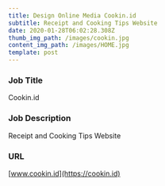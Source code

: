 ```yaml
---
title: Design Online Media Cookin.id
subtitle: Receipt and Cooking Tips Website
date: 2020-01-28T06:02:28.308Z
thumb_img_path: /images/cookin.jpg
content_img_path: /images/HOME.jpg
template: post
---
```

### Job Title

Cookin.id

### Job Description

Receipt and Cooking Tips Website

### URL

[www.cookin.id](https://cookin.id)
